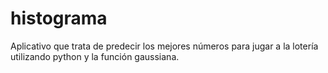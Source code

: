 # histograma
Aplicativo que trata de predecir los mejores números para jugar a la lotería utilizando python y la función gaussiana.
